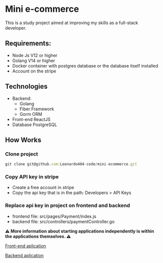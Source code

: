 # Mini e-commerce

This is a study project aimed at improving my skills as a full-stack developer.

## Requirements:

- Node Js V12 or higher
- Golang V14 or higher
- Docker container with postgres database or the database itself installed
- Account on the stripe

## Technologies

- Backend:
  - Golang
  - Fiber Framework
  - Gorm ORM
- Front-end
  ReactJS
- Database
  PostgreSQL

## How Works

### Clone project

```jsx
git clone git@github.com:Leonardo404-code/mini-ecommerce.git
```

### Copy API key in stripe

- Create a free account in stripe
- Copy the api key that is in the path: Developers > API Keys

### Replace api key in project on frontend and backend

- frontend file: src/pages/Payment/index.js
- backend file: src/controllers/paymentController.go

**⚠️ More information about starting applications independently is within the applications themselves. ⚠️**

[Front-end aplication](Mini%20e-commerce%208fe078710f8743d583c1ca30d2752e05/Front-end%20aplication%208eb996b89bd046a28e2572679011b3be.md)

[Backend aplication](Mini%20e-commerce%208fe078710f8743d583c1ca30d2752e05/Backend%20aplication%20124f23ffe7334987b75911fc001d25fc.md)
